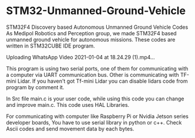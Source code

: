 # STM32-Unmanned-Ground-Vehicle
STM32F4 Discovery based Autonomous Unmanned Ground Vehicle Codes
As Medipol Robotics and Perception group, we made STM32F4 based unmanned ground vehicle for autonomous missions. These codes are written in STM32CUBE IDE program.


Uploading WhatsApp Video 2021-01-04 at 18.24.29 (1).mp4…


This program is using two serial ports, one of them for communicating with a computer via UART communication bus. Other is communicating with TF-mini Lidar. If you haven't got Tf-mini Lidar you can disable lidars code from program by comment it.

In Src file main.c is your user code, while using this code you can change and improve main.c. This code uses HAL Libraries.

For communicating with computer like Raspberry Pi or Nvidia Jetson series developer boards, You have to use serial library in python or c++. Check Ascii codes and send movement data by each bytes.

